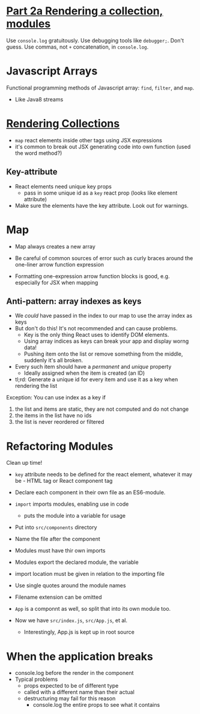 # [Part 2a Rendering a collection, modules](https://fullstackopen.com/en/part2/rendering_a_collection_modules)

Use `console.log` gratuitously. Use debugging tools like `debugger;`. Don't guess.
Use commas, not `+` concatenation, in `console.log`.

# Javascript Arrays
Functional programming methods of Javascript array: `find`, `filter`, and `map`.
- Like Java8 streams

# [Rendering Collections](https://fullstackopen.com/en/part2/rendering_a_collection_modules#rendering-collections)
- `map` react elements inside other tags using JSX expressions
- it's common to break out JSX generating code into own function (used the word method?)

## Key-attribute
- React elements need unique key props
    - pass in some unique id as a `key` react prop (looks like element attribute)
- Make sure the elements have the key attribute. Look out for warnings.

# Map
- Map always creates a new array

- Be careful of common sources of error such as curly braces around the one-liner arrow function expression

- Formatting one-expression arrow function blocks is good, e.g. especially for JSX when mapping

## Anti-pattern: array indexes as keys
- We *could* have passed in the index to our map to use the array index as keys
- But don't do this! It's not recommended and can cause problems.
    - Key is the only thing React uses to identify DOM elements.
    - Using array indices as keys can break your app and display worng data!
    - Pushing item onto the list or remove something from the middle, suddenly it's all broken.
- Every such item should have a *permanent* and *unique* property
    - Ideally assigned when the item is created (an ID)
- tl;rd: Generate a unique id for every item and use it as a key when rendering the list

Exception: You can use index as a key if
1. the list and items are static, they are not computed and do not change
2. the items in the list have no ids
3. the list is never reordered or filtered

# Refactoring Modules
Clean up time!
- `key` attribute needs to be defined for the react element, whatever it may be - HTML tag or React component tag

- Declare each component in their own file as an ES6-module.

- `import` imports modules, enabling use in code
    - puts the module into a variable for usage

- Put into `src/components` directory
- Name the file after the component

- Modules must have thir own imports
- Modules export the declared module, the variable 

- import location must be given in relation to the importing file

- Use single quotes around the module names
- Filename extension can be omitted

- `App` is a componnt as well, so split that into its own module too.
- Now we have `src/index.js`, `src/App.js`, et al.
    - Interestingly, App.js is kept up in root source

# When the application breaks
- console.log before the render in the component
- Typical problems
    - props expected to be of different type
    - called with a different name than their actual
    - destructuring may fail for this reason
        - console.log the entire props to see what it contains